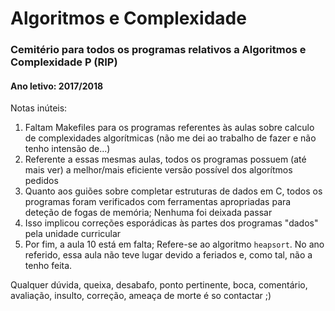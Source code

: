 # Algoritmos e Complexidade

### Cemitério para todos os programas relativos a Algoritmos e Complexidade P (RIP)

#### Ano letivo: 2017/2018

Notas inúteis: 

1. Faltam Makefiles para os programas referentes às aulas sobre calculo de complexidades algorítmicas (não me dei ao trabalho de fazer e não tenho intensão de...)
2. Referente a essas mesmas aulas, todos os programas possuem (até mais ver) a melhor/mais eficiente versão possível dos algorítmos pedidos
3. Quanto aos guiões sobre completar estruturas de dados em C, todos os programas foram verificados com ferramentas apropriadas para deteção de fogas de memória; Nenhuma foi deixada passar
4. Isso implicou correções esporádicas às partes dos programas "dados" pela unidade curricular
5. Por fim, a aula 10 está em falta; Refere-se ao algoritmo `heapsort`. No ano referido, essa aula não teve lugar devido a feriados e, como tal, não a tenho feita.

Qualquer dúvida, queixa, desabafo, ponto pertinente, boca, comentário, avaliação, insulto, correção, ameaça de morte é so contactar ;) 